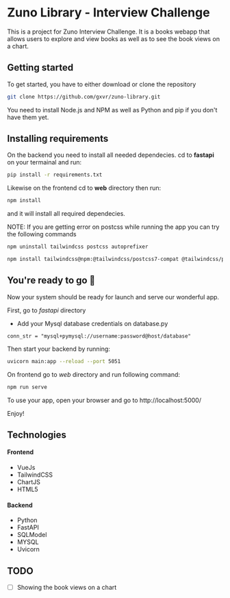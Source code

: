 # Zuno Library - Interview Challenge

This is a project for Zuno Interview Challenge. It is a books webapp that allows users to explore and view books as well as to see the book views on a chart.


## Getting started

To get started, you have to either download or clone the repository

```bash
git clone https://github.com/gxvr/zuno-library.git
```

You need to install Node.js and NPM as well as Python and pip if you don't have them yet. 

## Installing requirements

On the backend you need to install all needed dependecies. cd to **fastapi** on your termainal and run:

```bash
pip install -r requirements.txt
```

Likewise on the frontend cd to **web** directory then run:

```bash
npm install
```
and it will install all required dependecies.

NOTE: If you are getting error on postcss while running the app you can try the following commands

```bash
npm uninstall tailwindcss postcss autoprefixer

npm install tailwindcss@npm:@tailwindcss/postcss7-compat @tailwindcss/postcss7-compat postcss@^7 autoprefixer@^9
```

## You're ready to go 🚀

Now your system should be ready for launch and serve our wonderful app. 

First, go to *fastapi* directory

- Add your Mysql database credentials on database.py
```
conn_str = "mysql+pymysql://username:password@host/database"
```

Then start your backend by running:

```bash
uvicorn main:app --reload --port 5051
```

On frontend go to *web* directory and run following command:

```bash
npm run serve
```

To use your app, open your browser and go to http://localhost:5000/

Enjoy!


## Technologies
#### Frontend
- VueJs
- TailwindCSS
- ChartJS
- HTML5

#### Backend
- Python
- FastAPI
- SQLModel
- MYSQL
- Uvicorn

## TODO
- [ ] Showing the book views on a chart